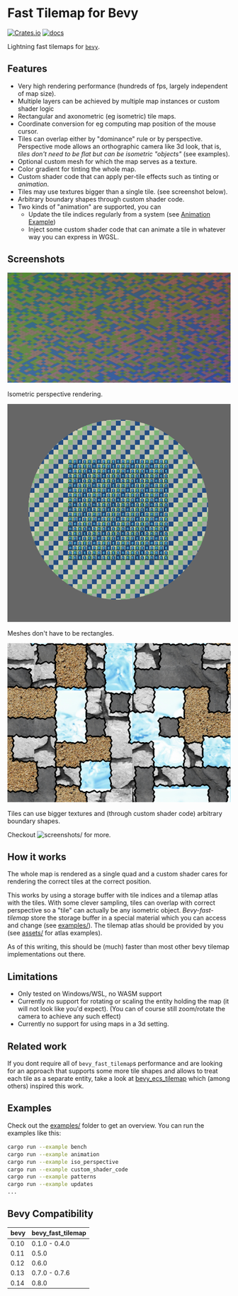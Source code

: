 
# Fast Tilemap for Bevy

[![Crates.io](https://img.shields.io/crates/v/bevy_fast_tilemap)](https://crates.io/crates/bevy_fast_tilemap)
[![docs](https://docs.rs/bevy_fast_tilemap/badge.svg)](https://docs.rs/bevy_fast_tilemap/)

Lightning fast tilemaps for [`bevy`](https://bevyengine.org/).

## Features

- Very high rendering performance (hundreds of fps, largely independent of map size).
- Multiple layers can be achieved by multiple map instances or custom shader logic
- Rectangular and axonometric (eg isometric) tile maps.
- Coordinate conversion for eg computing map position of the mouse cursor.
- Tiles can overlap either by "dominance" rule or by perspective.
  Perspective mode allows an orthographic camera like 3d look,
  that is, *tiles don't need to be flat but can be isometric "objects"* (see examples).
- Optional custom mesh for which the map serves as a texture.
- Color gradient for tinting the whole map.
- Custom shader code that can apply per-tile effects such as tinting or *animation*.
- Tiles may use textures bigger than a single tile. (see screenshot below).
- Arbitrary boundary shapes through custom shader code.
- Two kinds of "animation" are supported, you can
  - Update the tile indices regularly from a system (see [Animation Example](examples/animation.rs))
  - Inject some custom shader code that can animate a tile in whatever way you can express in WGSL.

## Screenshots

![iso_perspective](screenshots/iso_perspective.png)

Isometric perspective rendering.

![custom_mesh](screenshots/custom_mesh.png)

Meshes don't have to be rectangles.

![patterns](screenshots/patterns.png)

Tiles can use bigger textures and (through custom shader code) arbitrary boundary shapes.

Checkout ![screenshots/](screenshots/) for more.

## How it works

The whole map is rendered as a single quad and a custom shader cares for rendering the
correct tiles at the correct position.

This works by using a storage buffer with tile indices and a tilemap atlas with the tiles.
With some clever sampling, tiles can overlap with correct perspective so a "tile" can actually be
any isometric object.
*Bevy-fast-tilemap* store the storage buffer in a special material which you can access and change
(see [examples/](examples/)).
The tilemap atlas should be provided by you (see [assets/](assets/) for atlas examples).

As of this writing, this should be (much) faster than most other bevy tilemap implementations out
there.

## Limitations

- Only tested on Windows/WSL, no WASM support
- Currently no support for rotating or scaling the entity holding the map (it will not look like you'd expect).
  (You can of course still zoom/rotate the camera to achieve any such effect)
- Currently no support for using maps in a 3d setting.

## Related work

If you dont require all of `bevy_fast_tilemap`s performance and are looking for an approach that
supports some more tile shapes and allows to treat each tile as a separate entity, take a look at
[bevy_ecs_tilemap](https://github.com/StarArawn/bevy_ecs_tilemap/) which (among others) inspired
this work.

## Examples

Check out the [examples/](examples/) folder to get an overview.
You can run the examples like this:

```bash
cargo run --example bench
cargo run --example animation
cargo run --example iso_perspective
cargo run --example custom_shader_code
cargo run --example patterns
cargo run --example updates
...
```

## Bevy Compatibility

|bevy|bevy_fast_tilemap|
|---|---|
|0.10|0.1.0 - 0.4.0|
|0.11|0.5.0|
|0.12|0.6.0|
|0.13|0.7.0 - 0.7.6|
|0.14|0.8.0|
